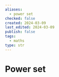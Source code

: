 ```yaml
---
aliases:
  - power set
checked: false
created: 2024-03-09
last_edited: 2024-03-09
publish: false
tags:
  - maths
type: str
---
```

# Power set
